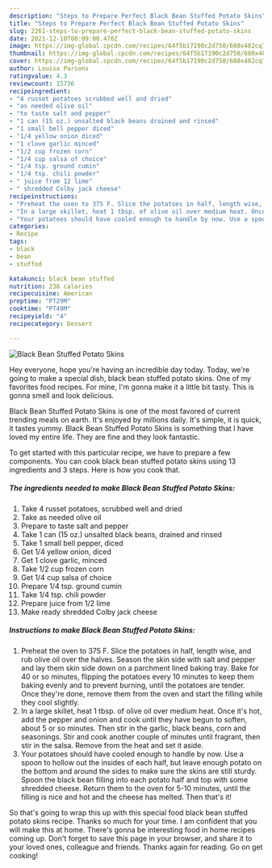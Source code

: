 ```yaml
---
description: "Steps to Prepare Perfect Black Bean Stuffed Potato Skins"
title: "Steps to Prepare Perfect Black Bean Stuffed Potato Skins"
slug: 2261-steps-to-prepare-perfect-black-bean-stuffed-potato-skins
date: 2021-12-10T00:09:00.470Z
image: https://img-global.cpcdn.com/recipes/64f5b17190c2d750/680x482cq70/black-bean-stuffed-potato-skins-recipe-main-photo.jpg
thumbnail: https://img-global.cpcdn.com/recipes/64f5b17190c2d750/680x482cq70/black-bean-stuffed-potato-skins-recipe-main-photo.jpg
cover: https://img-global.cpcdn.com/recipes/64f5b17190c2d750/680x482cq70/black-bean-stuffed-potato-skins-recipe-main-photo.jpg
author: Louisa Parsons
ratingvalue: 4.3
reviewcount: 15736
recipeingredient:
- "4 russet potatoes scrubbed well and dried"
- "as needed olive oil"
- "to taste salt and pepper"
- "1 can (15 oz.) unsalted black beans drained and rinsed"
- "1 small bell pepper diced"
- "1/4 yellow onion diced"
- "1 clove garlic minced"
- "1/2 cup frozen corn"
- "1/4 cup salsa of choice"
- "1/4 tsp. ground cumin"
- "1/4 tsp. chili powder"
- " juice from 12 lime"
- " shredded Colby jack cheese"
recipeinstructions:
- "Preheat the oven to 375 F. Slice the potatoes in half, length wise, and rub olive oil over the halves. Season the skin side with salt and pepper and lay them skin side down on a parchment lined baking tray. Bake for 40 or so minutes, flipping the potatoes every 10 minutes to keep them baking evenly and to prevent burning, until the potatoes are tender. Once they're done, remove them from the oven and start the filling while they cool slightly."
- "In a large skillet, heat 1 tbsp. of olive oil over medium heat. Once it's hot, add the pepper and onion and cook until they have begun to soften, about 5 or so minutes. Then stir in the garlic, black beans, corn and seasonings. Stir and cook another couple of minutes until fragrant, then stir in the salsa. Remove from the heat and set it aside."
- "Your potatoes should have cooled enough to handle by now. Use a spoon to hollow out the insides of each half, but leave enough potato on the bottom and around the sides to make sure the skins are still sturdy. Spoon the black bean filling into each potato half and top with some shredded cheese. Return them to the oven for 5-10 minutes, until the filling is nice and hot and the cheese has melted. Then that's it!"
categories:
- Recipe
tags:
- black
- bean
- stuffed

katakunci: black bean stuffed 
nutrition: 238 calories
recipecuisine: American
preptime: "PT29M"
cooktime: "PT49M"
recipeyield: "4"
recipecategory: Dessert

---
```



![Black Bean Stuffed Potato Skins](https://img-global.cpcdn.com/recipes/64f5b17190c2d750/680x482cq70/black-bean-stuffed-potato-skins-recipe-main-photo.jpg)

Hey everyone, hope you're having an incredible day today. Today, we're going to make a special dish, black bean stuffed potato skins. One of my favorites food recipes. For mine, I'm gonna make it a little bit tasty. This is gonna smell and look delicious.

Black Bean Stuffed Potato Skins is one of the most favored of current trending meals on earth. It's enjoyed by millions daily. It's simple, it is quick, it tastes yummy. Black Bean Stuffed Potato Skins is something that I have loved my entire life. They are fine and they look fantastic.




To get started with this particular recipe, we have to prepare a few components. You can cook black bean stuffed potato skins using 13 ingredients and 3 steps. Here is how you cook that.

<!--inarticleads1-->

##### The ingredients needed to make Black Bean Stuffed Potato Skins:

1. Take 4 russet potatoes, scrubbed well and dried
1. Take as needed olive oil
1. Prepare to taste salt and pepper
1. Take 1 can (15 oz.) unsalted black beans, drained and rinsed
1. Take 1 small bell pepper, diced
1. Get 1/4 yellow onion, diced
1. Get 1 clove garlic, minced
1. Take 1/2 cup frozen corn
1. Get 1/4 cup salsa of choice
1. Prepare 1/4 tsp. ground cumin
1. Take 1/4 tsp. chili powder
1. Prepare  juice from 1/2 lime
1. Make ready  shredded Colby jack cheese




<!--inarticleads2-->

##### Instructions to make Black Bean Stuffed Potato Skins:

1. Preheat the oven to 375 F. Slice the potatoes in half, length wise, and rub olive oil over the halves. Season the skin side with salt and pepper and lay them skin side down on a parchment lined baking tray. Bake for 40 or so minutes, flipping the potatoes every 10 minutes to keep them baking evenly and to prevent burning, until the potatoes are tender. Once they're done, remove them from the oven and start the filling while they cool slightly.
1. In a large skillet, heat 1 tbsp. of olive oil over medium heat. Once it's hot, add the pepper and onion and cook until they have begun to soften, about 5 or so minutes. Then stir in the garlic, black beans, corn and seasonings. Stir and cook another couple of minutes until fragrant, then stir in the salsa. Remove from the heat and set it aside.
1. Your potatoes should have cooled enough to handle by now. Use a spoon to hollow out the insides of each half, but leave enough potato on the bottom and around the sides to make sure the skins are still sturdy. Spoon the black bean filling into each potato half and top with some shredded cheese. Return them to the oven for 5-10 minutes, until the filling is nice and hot and the cheese has melted. Then that's it!




So that's going to wrap this up with this special food black bean stuffed potato skins recipe. Thanks so much for your time. I am confident that you will make this at home. There's gonna be interesting food in home recipes coming up. Don't forget to save this page in your browser, and share it to your loved ones, colleague and friends. Thanks again for reading. Go on get cooking!
